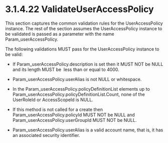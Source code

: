 <html dir="LTR" xmlns:mshelp="http://msdn.microsoft.com/mshelp" xmlns:ddue="http://ddue.schemas.microsoft.com/authoring/2003/5" xmlns:xlink="http://www.w3.org/1999/xlink" xmlns:tool="http://www.microsoft.com/tooltip">
 <body>
 <div id="header">
 <h1 class="heading">3.1.4.22 ValidateUserAccessPolicy</h1>
 </div>
 <div id="mainSection">
 <div id="mainBody">
 <div id="allHistory" class="saveHistory"></div>
 <div id="sectionSection0" class="section" name="collapseableSection">
 

<p>This section captures the common validation rules for the
UserAccessPolicy instance. The rest of the section assumes the UserAccessPolicy
instance to be validated is passed as a parameter with the name Param_userAccessPolicy.</p>

<p>The following validations MUST pass for the UserAccessPolicy
instance to be valid:</p>

<ul><li><p><span><span> 
</span></span>If Param_userAccessPolicy.description is set then it MUST NOT be
NULL and its length MUST be  less than or equal to 4000.</p>

</li><li><p><span><span> 
</span></span>Param_userAccessPolicy.userAlias is not NULL or whitespace.</p>

</li><li><p><span><span> 
</span></span>In the Param_userAccessPolicy.policyDefinitionList elements up to
Param_userAccessPolicy.policyDefinitionList.Count, none of the UserRoleId or
AccessScopeId is NULL.</p>

</li><li><p><span><span> 
</span></span>If this method is not called for a create then Param_userAccessPolicy.policyId
MUST NOT be NULL and Param_userAccessPolicy.userGroupId MUST NOT be NULL.</p>

</li><li><p><span><span> 
</span></span>Param_userAccessPolicy.userAlias is a valid account name, that
is, it has an associated security identifier.</p>

</li></ul>
 </div>
 </div>
 </div>
 </body>
</html>